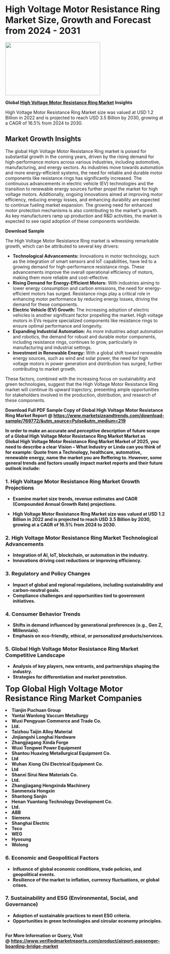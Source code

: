 <H1>High Voltage Motor Resistance Ring Market Size, Growth and Forecast from 2024 - 2031</H1><img class="aligncenter size-medium wp-image-584254" src="https://thirdeyenews.in/wp-content/uploads/2024/09/Global-Market-Research-300x168.jpeg" alt="" width="300" height="168" /><p><strong>Global&nbsp;<a href="https://www.marketsizeandtrends.com/download-sample/769772/&amp;utm_source=Pulse&amp;utm_medium=219">High Voltage Motor Resistance Ring Market</a> Insights</strong></p><p>High Voltage Motor Resistance Ring Market size was valued at USD 1.2 Billion in 2022 and is projected to reach USD 3.5 Billion by 2030, growing at a CAGR of 16.5% from 2024 to 2030.</p><p><h2>Market Growth Insights</h2> <p>The global High Voltage Motor Resistance Ring market is poised for substantial growth in the coming years, driven by the rising demand for high-performance motors across various industries, including automotive, manufacturing, and energy sectors. As industries move towards automation and more energy-efficient systems, the need for reliable and durable motor components like resistance rings has significantly increased. The continuous advancements in electric vehicle (EV) technologies and the transition to renewable energy sources further propel the market for high voltage motors. Additionally, ongoing innovations aimed at improving motor efficiency, reducing energy losses, and enhancing durability are expected to continue fueling market expansion. The growing need for enhanced motor protection mechanisms is also contributing to the market's growth. As key manufacturers ramp up production and R&D activities, the market is expected to see rapid adoption of these components worldwide. </p> <p><strong>Download Sample</strong></p> <p>The High Voltage Motor Resistance Ring market is witnessing remarkable growth, which can be attributed to several key drivers: <ul> <li><strong>Technological Advancements:</strong> Innovations in motor technology, such as the integration of smart sensors and IoT capabilities, have led to a growing demand for high-performance resistance rings. These advancements improve the overall operational efficiency of motors, making them more reliable and cost-effective.</li> <li><strong>Rising Demand for Energy-Efficient Motors:</strong> With industries aiming to lower energy consumption and carbon emissions, the need for energy-efficient motors has surged. Resistance rings play a critical role in enhancing motor performance by reducing energy losses, driving the demand for these components.</li> <li><strong>Electric Vehicle (EV) Growth:</strong> The increasing adoption of electric vehicles is another significant factor propelling the market. High voltage motors in EVs require specialized components like resistance rings to ensure optimal performance and longevity.</li> <li><strong>Expanding Industrial Automation:</strong> As more industries adopt automation and robotics, the demand for robust and durable motor components, including resistance rings, continues to grow, particularly in manufacturing and industrial settings.</li> <li><strong>Investment in Renewable Energy:</strong> With a global shift toward renewable energy sources, such as wind and solar power, the need for high voltage motors in power generation and distribution has surged, further contributing to market growth.</li> </ul> <p>These factors, combined with the increasing focus on sustainability and green technologies, suggest that the High Voltage Motor Resistance Ring market will continue its upward trajectory, presenting ample opportunities for stakeholders involved in the production, distribution, and research of these components.</p> <p><strong></p><p><span class=""><strong>Download Full PDF Sample Copy of Global High Voltage Motor Resistance Ring Market Report</strong> @ <a href="https://www.marketsizeandtrends.com/download-sample/769772/&amp;utm_source=Pulse&amp;utm_medium=219" target="_blank">https://www.marketsizeandtrends.com/download-sample/769772/&amp;utm_source=Pulse&amp;utm_medium=219</a></span></p><p>In order to make an accurate and perceptive description of future scope of a Global&nbsp;High Voltage Motor Resistance Ring Market Market as Global&nbsp;High Voltage Motor Resistance Ring Market Market of 2025, you need to describe a clear Vision &ndash; What Industry or Linda can you think of for example: Quote from a Technology, healthcare, automotive, renewable energy, name the market you are Reffering to. However, some general trends and factors usually impact market reports and their future outlook include:</p><h3>1.&nbsp;<strong>High Voltage Motor Resistance Ring Market Growth Projections</strong></h3><ul><li>Examine market size trends, revenue estimates and CAGR (Compounded Annual Growth Rate) projections.</li><li><p>High Voltage Motor Resistance Ring Market size was valued at USD 1.2 Billion in 2022 and is projected to reach USD 3.5 Billion by 2030, growing at a CAGR of 16.5% from 2024 to 2030.</p></li></ul><h3>2.&nbsp;<strong>High Voltage Motor Resistance Ring Market Technological Advancements</strong></h3><ul><li>Integration of AI, IoT, blockchain, or automation in the industry.</li><li>Innovations driving cost reductions or improving efficiency.</li></ul><h3>3.&nbsp;<strong>Regulatory and Policy Changes</strong></h3><ul><li>Impact of global and regional regulations, including sustainability and carbon-neutral goals.</li><li>Compliance challenges and opportunities tied to government initiatives.</li></ul><h3>4.&nbsp;<strong>Consumer Behavior Trends</strong></h3><ul><li>Shifts in demand influenced by generational preferences (e.g., Gen Z, Millennials).</li><li>Emphasis on eco-friendly, ethical, or personalized products/services.</li></ul><h3>5.&nbsp;<strong>Global High Voltage Motor Resistance Ring Market Competitive Landscape</strong></h3><ul><li>Analysis of key players, new entrants, and partnerships shaping the industry.</li><li>Strategies for differentiation and market penetration.</li></ul><p data-pm-slice="1 1 []"><span style="color: inherit; font-family: inherit; font-size: 25px;">Top Global High Voltage Motor Resistance Ring Market Companies</span></p><div class="" data-test-id=""><p><li>Tianjin Puchuan Group</li><li> Yantai Wanlong Vaccum Metallurgy</li><li> Wuxi Pengyuan Commerce and Trade Co.</li><li>Ltd.</li><li> Taizhou Taijin Alloy Material</li><li> Jinjiangshi Longhai Hardware</li><li> Zhangjiagang Xinda Forge</li><li> Wuxi Tongwei Power Equipment</li><li> Shantou Huaxing Metallurgical Equipment Co.</li><li> Ltd</li><li> Wuhan Xiong Chi Electrical Equipment Co.</li><li> Ltd</li><li> Shanxi Sirui New Materials Co.</li><li> Ltd.</li><li> Zhangjiagang Hengxinda Machinery</li><li> Sanmenxia Hongxin</li><li> Shantong Sanjin</li><li> Henan Yuantong Technology Development Co.</li><li>Ltd.</li><li> ABB</li><li> Siemens</li><li> Shanghai Electric</li><li> Teco</li><li> WEG</li><li> Hyosung</li><li> Wolong</li></p></div><h3>6.&nbsp;<strong>Economic and Geopolitical Factors</strong></h3><ul><li>Influence of global economic conditions, trade policies, and geopolitical events.</li><li>Resilience of the market to inflation, currency fluctuations, or global crises.</li></ul><h3>7.&nbsp;<strong>Sustainability and ESG (Environmental, Social, and Governance)</strong></h3><ul><li>Adoption of sustainable practices to meet ESG criteria.</li><li>Opportunities in green technologies and circular economy principles.</li></ul><h2><strong style="font-size: 14px;">For More Information or Query, Visit @&nbsp;</strong><a style="background-color: #ffffff; font-size: 14px;" href="https://www.marketsizeandtrends.com/report/high-voltage-motor-resistance-ring-market/" target="_blank">https://www.verifiedmarketreports.com/product/airport-passenger-boarding-bridge-market</a></h2>
